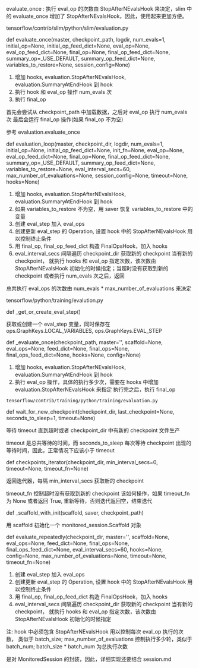 

evaluate_once : 执行 eval_op 的次数由  StopAfterNEvalsHook 来决定，slim 中的 evaluate_once 增加了 StopAfterNEvalsHook，因此，使用起来更加方便。

tensorflow/contrib/slim/python/slim/evaluation.py

def evaluate_once(master,
                  checkpoint_path,
                  logdir,
                  num_evals=1,
                  initial_op=None,
                  initial_op_feed_dict=None,
                  eval_op=None,
                  eval_op_feed_dict=None,
                  final_op=None,
                  final_op_feed_dict=None,
                  summary_op=_USE_DEFAULT,
                  summary_op_feed_dict=None,
                  variables_to_restore=None,
                  session_config=None)

1. 增加 hooks, evaluation.StopAfterNEvalsHook, evaluation.SummaryAtEndHook 到 hook
2. 执行 hook 和 eval_op 操作 num_evals 次
3. 执行 final_op

首先会尝试从 checkpoint_path 中加载数据，之后对 eval_op 执行 num_evals 次
最后会运行 final_op 操作(如果 final_op 不为空)

参考 evaluation.evaluate_once

def evaluation_loop(master,
                    checkpoint_dir,
                    logdir,
                    num_evals=1,
                    initial_op=None,
                    initial_op_feed_dict=None,
                    init_fn=None,
                    eval_op=None,
                    eval_op_feed_dict=None,
                    final_op=None,
                    final_op_feed_dict=None,
                    summary_op=_USE_DEFAULT,
                    summary_op_feed_dict=None,
                    variables_to_restore=None,
                    eval_interval_secs=60,
                    max_number_of_evaluations=None,
                    session_config=None,
                    timeout=None,
                    hooks=None)

1. 增加 hooks, evaluation.StopAfterNEvalsHook, evaluation.SummaryAtEndHook 到 hook
2. 如果 variables_to_restore 不为空，用 saver 恢复  variables_to_restore 中的变量
3. 创建 eval_step 加入 eval_ops
4. 创建更新 eval_step 的  Operation, 设置 hook 中的 StopAfterNEvalsHook 用以控制终止条件
5. 用 final_op, final_op_feed_dict 构造 FinalOpsHook，加入 hooks
6. eval_interval_secs 间隔遍历 checkpoint_dir 获取新的 checkpoint 当有新的 checkpoint，
就执行 hooks 和 eval_op 指定次数，该次数由 StopAfterNEvalsHook
初始化的时候指定；当超时没有获取到新的  checkpoint 或者执行 num_evals 次之后，返回

总共执行 eval_ops 的次数由 num_evals * max_number_of_evaluations 来决定

tensorflow/python/training/evalution.py

def \_get_or_create_eval_step()

获取或创建一个 eval_step 变量，同时保存在 ops.GraphKeys.LOCAL_VARIABLES, ops.GraphKeys.EVAL_STEP

def \_evaluate_once(checkpoint_path,
                master='',
                scaffold=None,
                eval_ops=None,
                feed_dict=None,
                final_ops=None,
                final_ops_feed_dict=None,
                hooks=None,
                config=None)

1. 增加 hooks, evaluation.StopAfterNEvalsHook, evaluation.SummaryAtEndHook 到 hook
2. 执行 eval_op 操作，具体的执行多少次，需要在 hooks 中增加 evaluation.StopAfterNEvalsHook 来指定
执行完之后，执行 final_op

```
tensorflow/contrib/training/python/training/evaluation.py
```

def wait_for_new_checkpoint(checkpoint_dir,
                        last_checkpoint=None,
                        seconds_to_sleep=1,
                        timeout=None)

等待 timeout 直到超时或者 checkpoint_dir 中有新的 checkpoint 文件生产

timeout 是总共等待的时间，而 seconds_to_sleep 每次等待  checkpoint
出现的等待时间，因此，正常情况下应该小于 timeout

def checkpoints_iterator(checkpoint_dir,
                    min_interval_secs=0,
                    timeout=None,
                    timeout_fn=None)

返回迭代器，每隔 min_interval_secs 获取新的 checkpoint

timeout_fn 控制超时没有获取到新的  checkpoint 该如何操作，如果 timeout_fn
为 None 或者返回 True, 重新等待，否则迭代返回空，结束迭代


def \_scaffold_with_init(scaffold, saver, checkpoint_path)

用 scaffold 初始化一个 monitored_session.Scaffold 对象


def evaluate_repeatedly(checkpoint_dir,
                        master='',
                        scaffold=None,
                        eval_ops=None,
                        feed_dict=None,
                        final_ops=None,
                        final_ops_feed_dict=None,
                        eval_interval_secs=60,
                        hooks=None,
                        config=None,
                        max_number_of_evaluations=None,
                        timeout=None,
                        timeout_fn=None)

1. 创建 eval_step 加入 eval_ops
2. 创建更新 eval_step 的  Operation, 设置 hook 中的 StopAfterNEvalsHook 用以控制终止条件
3. 用 final_op, final_op_feed_dict 构造 FinalOpsHook，加入 hooks
4. eval_interval_secs 间隔遍历 checkpoint_dir 获取新的 checkpoint 当有新的 checkpoint，
就执行 hooks 和 eval_op 指定次数，该次数由 StopAfterNEvalsHook 初始化的时候指定

注:
hook 中必须包含  StopAfterNEvalsHook 用以控制每次 eval_op 执行的次数， 类似于  batch_size;
max_number_of_evaluations 控制执行多少轮，类似于 batch_num; batch_size * batch_num 为总执行次数

是对 MonitoredSession 的封装，因此，详细实现还要结合 session.md
